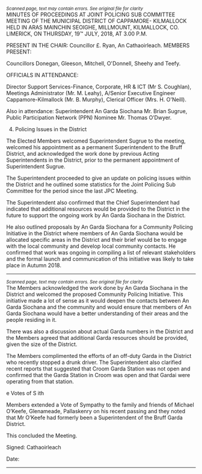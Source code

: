 *<small>Scanned page, text may contain errors. See original file for clarity</small>*  
MINUTES OF PROCEEDINGS AT JOINT POLICING SUB COMMITTEE
MEETING OF THE MUNICIPAL DISTRICT OF CAPPAMORE-
KILMALLOCK HELD IN ARAS MAINCHIN SEOIGHE, MILLMOUNT,
KILMALLOCK, CO. LIMERICK, ON THURSDAY, 19™ JULY, 2018, AT
3.00 P.M.

PRESENT IN THE CHAIR:
Councillor £. Ryan, An Cathaoirleach.
MEMBERS PRESENT:

Councillors Donegan, Gleeson, Mitchell, O'Donnell, Sheehy and Teefy.

OFFICIALS IN ATTENDANCE:

Director Support Services-Finance, Corporate, HR & ICT (Mr S. Coughlan), Meetings
Administrator (Mr. M. Leahy), A/Senior Executive Engineer Cappamore-Kilmallock (Mr. B.
Murphy), Clerical Officer (Mrs. H. O'Neill).

Also in attendance: Superintendent An Garda Siochana Mr. Brian Sugrue, Public Participation
Network (PPN) Nominee Mr. Thomas O’Dwyer.

4. Policing Issues in the District

The Elected Members welcomed Superintendent Sugrue to the meeting, welcomed his
appointment as a permanent Superintendent to the Bruff District, and acknowledged the
work done by previous Acting Superintendents in the District, prior to the permanent
appointment of Superintendent Sugrue.

The Superintendent proceeded to give an update on policing issues within the District and he
outlined some statistics for the Joint Policing Sub Committee for the period since the last JPC
Meeting.

The Superintendent also confirmed that the Chief Superintendent had indicated that
additional resources would be provided to the District in the future to support the ongoing
work by An Garda Siochana in the District.

He also outlined proposals by An Garda Siochana for a Community Policing Initiative in the
District where members of An Garda Siochana would be allocated specific areas in the District
and their brief would be to engage with the local community and develop local community
contacts. He confirmed that work was ongoing in compiling a list of relevant stakeholders and
the formal launch and communication of this initiative was likely to take place in Autumn
2018.

---
*<small>Scanned page, text may contain errors. See original file for clarity</small>*  
The Members acknowledged the work done by An Garda Siochana in the District and
welcomed the proposed Community Policing Initiative. This initiative made a lot of sense as
it would deepen the contacts between An Garda Siochana and the community and would
ensure that members of An Garda Siochana would have a better understanding of their areas
and the people residing in it.

There was also a discussion about actual Garda numbers in the District and the Members
agreed that additional Garda resources should be provided, given the size of the District.

The Members complimented the efforts of an off-duty Garda in the District who recently
stopped a drunk driver. The Superintendent also clarified recent reports that suggested that
Croom Garda Station was not open and confirmed that the Garda Station in Croom was open
and that Gardai were operating from that station.

e Votes of S ith

Members extended a Vote of Sympathy to the family and friends of Michael O’Keefe,
Glenameade, Pallaskenry on his recent passing and they noted that Mr O’Keefe had formerly
been a Superintendent of the Bruff Garda District.

This concluded the Meeting.

Signed:
Cathaoirleach

Date:

---
